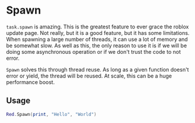 # Spawn

`task.spawn` is amazing. This is the greatest feature to
ever grace the roblox update page. Not really, but it is a
good feature, but it has some limitations. When spawning
a large number of threads, it can use a lot of memory and
be somewhat slow. As well as this, the only reason to use it
is if we will be doing some asynchronous operation or if we
don't trust the code to not error.

`Spawn` solves this through thread reuse. As long as a given
function doesn't error or yield, the thread will be reused.
At scale, this can be a huge performance boost.

## Usage

```lua
Red.Spawn(print, "Hello", "World")
```